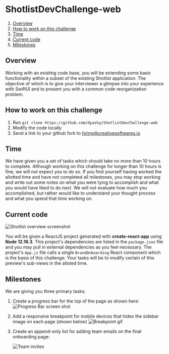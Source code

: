 # ShotlistDevChallenge-web

1. [Overview](#overview)
2. [How to work on this challenge](#how-to-work-on-this-challenge)
3. [Time](#time)
4. [Current code](#current-code)
5. [Milestones](#milestones)

## Overview

Working with an existing code base, you will be extending some basic functionality within a subset of the existing Shotlist application. The objective of which is to give your interviewer a glimpse into your experience with SwiftUI and to present you with a common code reorganization problem.

## How to work on this challenge

1. Run `git clone https://github.com/dyashy/ShotlistDevChallenge-web`
2. Modify the code locally
3. Send a link to your github fork to hiring@creativesoftwares.io

## Time

We have given you a set of tasks which should take no more than 10 hours to complete. Although working on this challenge for longer than 10 hours is fine, we will not expect you to do so. If you find yourself having worked the allotted time and have not completed all milestones, you may stop working and write out some notes on what you were tying to accomplish and what you would have liked to do next. We will not evaluate how much you accomplished, but rather would like to understand your thought process and what you spend that time working on.

## Current code

![Shotlist overview screenshot](https://i.imgur.com/YnUQclp.png)

You will be given a ReactJS project generated with **create-react-app** using **Node 12.16.3**. This project's dependencies are listed in the `package.json` file and you may pull in external dependencies as you feel necessary. The project's `App.js` file calls a single `BrandOnboarding` React component which is the basis of this challenge. Your tasks will be to modify certain of this preview's sub-views in the alloted time.

## Milestones

We are giving you three primary tasks:
1. Create a progress bar for the top of the page as shown here:
   ![Progress Bar screen shot](https://i.imgur.com/U3hVImR.png)
   
2. Add a responsive breakpoint for mobile devices that hides the sidebar image on each page (shown below)
   ![Breakpoint gif](https://media3.giphy.com/media/5jG9e0EGGQE1gcvZsP/giphy.gif)
   
3. Create an append-only list for adding team emails on the final onboarding page:

   ![Team invites](https://i.imgur.com/YNUykAv.png)
